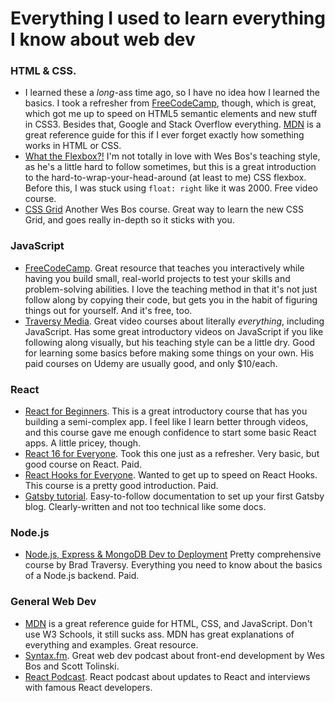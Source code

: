 # Everything I used to learn everything I know about web dev

### HTML & CSS.

- I learned these a _long_-ass time ago, so I have no idea how I learned the basics. I took a refresher from [FreeCodeCamp](https://freecodecamp.com), though, which is great, which got me up to speed on HTML5 semantic elements and new stuff in CSS3. Besides that, Google and Stack Overflow everything. [MDN](https://developer.mozilla.org/en-US/) is a great reference guide for this if I ever forget exactly how something works in HTML or CSS.
- [What the Flexbox?!](https://flexbox.io/) I'm not totally in love with Wes Bos's teaching style, as he's a little hard to follow sometimes, but this is a great introduction to the hard-to-wrap-your-head-around (at least to me) CSS flexbox. Before this, I was stuck using `float: right` like it was 2000. Free video course.
- [CSS Grid](https://cssgrid.io/) Another Wes Bos course. Great way to learn the new CSS Grid, and goes really in-depth so it sticks with you.

### JavaScript

- [FreeCodeCamp](https://freecodecamp.com). Great resource that teaches you interactively while having you build small, real-world projects to test your skills and problem-solving abilities. I love the teaching method in that it's not just follow along by copying their code, but gets you in the habit of figuring things out for yourself. And it's free, too.
- [Traversy Media](https://www.youtube.com/channel/UC29ju8bIPH5as8OGnQzwJyA). Great video courses about literally _everything_, including JavaScript. Has some great introductory videos on JavaScript if you like following along visually, but his teaching style can be a little dry. Good for learning some basics before making some things on your own. His paid courses on Udemy are usually good, and only \$10/each.

### React

- [React for Beginners](https://reactforbeginners.com/). This is a great introductory course that has you building a semi-complex app. I feel like I learn better through videos, and this course gave me enough confidence to start some basic React apps. A little pricey, though.
- [React 16 for Everyone](https://www.leveluptutorials.com/tutorials/react-16-for-everyone). Took this one just as a refresher. Very basic, but good course on React. Paid.
- [React Hooks for Everyone](https://www.leveluptutorials.com/tutorials/react-hooks-for-everyone). Wanted to get up to speed on React Hooks. This course is a pretty good introduction. Paid.
- [Gatsby tutorial](https://www.gatsbyjs.org/tutorial/). Easy-to-follow documentation to set up your first Gatsby blog. Clearly-written and not too technical like some docs.

### Node.js

- [Node.js, Express & MongoDB Dev to Deployment](https://www.udemy.com/nodejs-express-mongodb-dev-to-deployment/) Pretty comprehensive course by Brad Traversy. Everything you need to know about the basics of a Node.js backend. Paid.

### General Web Dev

- [MDN](https://developer.mozilla.org/en-US/) is a great reference guide for HTML, CSS, and JavaScript. Don't use W3 Schools, it still sucks ass. MDN has great explanations of everything and examples. Great resource.
- [Syntax.fm](https://syntax.fm/). Great web dev podcast about front-end development by Wes Bos and Scott Tolinski.
- [React Podcast](https://reactpodcast.simplecast.fm). React podcast about updates to React and interviews with famous React developers.
